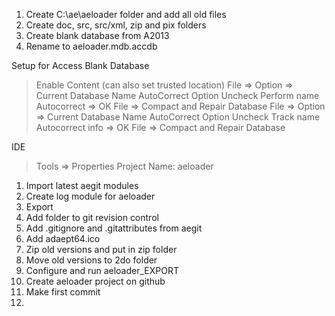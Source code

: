 

1. Create C:\ae\aeloader folder and add all old files
2. Create doc, src, src/xml, zip and pix folders
3. Create blank database from A2013
4. Rename to aeloader.mdb.accdb

Setup for Access Blank Database
> Enable Content (can also set trusted location)
> File => Option => Current Database
> Name AutoCorrect Option
> Uncheck Perform name Autocorrect => OK
> File => Compact and Repair Database
> File => Option => Current Database
> Name AutoCorrect Option
> Uncheck Track name Autocorrect info => OK
> File => Compact and Repair Database

IDE
> Tools => Properties
> Project Name: aeloader
> 

1. Import latest aegit modules
2. Create log module for aeloader
3. Export 
4. Add folder to git revision control
5. Add .gitignore and .gitattributes from aegit
6. Add adaept64.ico
7. Zip old versions and put in zip folder
8. Move old versions to 2do folder
9. Configure and run aeloader_EXPORT
10. Create aeloader project on github
11. Make first commit
12. 